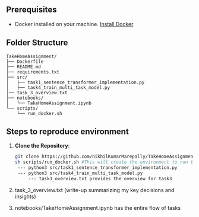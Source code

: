 ## Prerequisites
- Docker installed on your machine. [Install Docker](https://docs.docker.com/get-docker/)

## Folder Structure
```
TakeHomeAssignment/
├── Dockerfile
├── README.md
├── requirements.txt
├── src/
│   ├── task1_sentence_transformer_implementation.py
│   ├── task4_train_multi_task_model.py
│── task_3_overview.txt  
├── notebooks/
│   └── TakeHomeAssignment.ipynb
└── scripts/
    └── run_docker.sh
```

## Steps to reproduce environment
1. **Clone the Repository**:
   ```bash
   git clone https://github.com/nikhilKumarMarepally/TakeHomeAssignment.git
   sh scripts/run_docker.sh #This will create the environment to run task1 and task4(task2 is included)
	--- python3 src/task1_sentence_transformer_implementation.py
	--- python3 src/task4_train_multi_task_model.py
        --- task3_overview.txt provides the overview for task3
   ```

2. task_3_overview.txt (write-up summarizing my key decisions and insights)
3. notebooks/TakeHomeAssignment.ipynb has the entire flow of tasks

